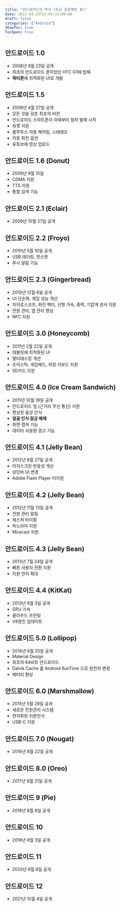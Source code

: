 ```yaml
---
title: "안드로이드의 역사 (학교 프로젝트 용)"
date: 2022-03-25T22:03:21+09:00
draft: false
categories: ["Android"]
ShowToc: true
TocOpen: true
---
```


## 안드로이드 1.0

- 2008년 9월 23일 공개
- 최초의 안드로이드 폰이었던 HTC G1에 탑재
- **쿼티폰**에 최적화된 UI로 개발

## 안드로이드 1.5

- 2009년 4월 27일 공개
- 모든 것을 갖춘 최초의 버전
- 안드로이드 스마트폰이 이때부터 점차 발매 시작
- 위젯 지원
- 블루투스 자동 페어링, 스테레오
- 자동 회전 옵션
- 유튜브에 영상 업로드

## 안드로이드 1.6 (Donut)

- 2009년 9월 15일
- CDMA 지원
- TTS 지원
- 통합 검색 기능

## 안드로이드 2.1 (Eclair)

- 2009년 10월 27일 공개

## 안드로이드 2.2 (Froyo)

- 2010년 5월 10일 공개
- USB 테더링, 핫스팟
- 푸시 알림 기능

## 안드로이드 2.3 (Gingerbread)

- 2010년 12월 6일 공개
- UI 단순화, 게임 성능 개선
- 자이로스코프, 회전 벡터, 선형 가속, 중력, 기압계 센서 지원
- 전원 관리, 앱 관리 향상
- NFC 지원

## 안드로이드 3.0 (Honeycomb)

- 2011년 2월 22일 공개
- 태블릿에 최적화된 UI
- 멀티태스킹 개션
- 조이스틱, 게임패드, 외장 키보드 지원
- SD카드 지원

## 안드로이드 4.0 (Ice Cream Sandwich)

- 2011년 10월 19일 공개
- 안드로이드 빔 (근거리 무선 통신) 지원
- 향상된 음성 인식
- **얼굴 인식 잠금 해제**
- 화면 캡쳐 기능
- 데이터 사용량 경고 기능

## 안드로이드 4.1 (Jelly Bean)

- 2012년 6월 27일 공개
- 터치스크린 반응성 개선
- 상단바 UI 변경
- Adobe Flash Player 미지원

## 안드로이드 4.2 (Jelly Bean)

- 2012년 11월 13일 공개
- 전원 관리 알림
- 제스쳐 타이핑
- 파노라마 지원
- Miracast 지원

## 안드로이드 4.3 (Jelly Bean)

- 2013년 7월 24일 공개
- 빠른 사용자 전환 지원
- 지원 언어 확대

## 안드로이드 4.4 (KitKat)

- 2013년 9월 3일 공개
- GPU 가속
- 클라우드 프린팅
- V8엔진 업데이트

## 안드로이드 5.0 (Lollipop)

- 2014년 6월 25일 공개
- Material Design
- 최초의 64비트 안드로이드
- Dalvik Cache 를 Android RunTime 으로 완전히 변경
- 배터리 향상

## 안드로이드 6.0 (Marshmallow)

- 2015년 5월 28일 공개
- 새로운 전원관리 시스템
- 현지화된 지문인식
- USB-C 지원

## 안드로이드 7.0 (Nougat)

- 2016년 8월 22일 공개

## 안드로이드 8.0 (Oreo)

- 2017년 8월 21일 공개

## 안드로이드 9 (Pie)

- 2018년 8월 6일 공개

## 안드로이드 10

- 2019년 9월 3일 공개

## 안드로이드 11

- 2020년 9월 8일 공개

## 안드로이드 12

- 2021년 10월 4일 공개

